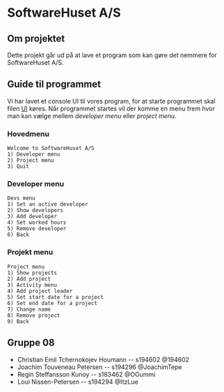 # SoftwareHuset A/S

## Om projektet 
Dette projekt går ud på at lave et program som kan gøre det nemmere for SoftwareHuset A/S. 

## Guide til programmet 
Vi har lavet et console UI til vores program, for at starte programmet skal filen [UI](src/main/java/ui/UI.java) køres.
Når programmet startes vil der komme en menu frem hvor man kan vælge mellem *developer menu* eller *project menu*. 

### Hovedmenu
```console
Welcome to SoftwareHuset A/S
1) Developer menu
2) Project menu
3) Quit
```
### Developer menu
```console
Devs menu
1) Set an active developer
2) Show developers
3) Add developer
4) Set worked hours
5) Remove developer
6) Back
```
### Projekt menu
```console
Project menu
1) Show projects
2) Add project
3) Activity menu
4) Add project leader
5) Set start date for a project
6) Set end date for a project
7) Change name
8) Remove project
9) Back
```
## Gruppe 08
- Christian Emil Tchernokojev Houmann -- s194602 @194602
- Joachim Touveneau Petersen -- s194296 @JoachimTepe
- Regin Steffansson Kunoy -- s183462 @OGummi
- Loui Nissen-Petersen -- s194294 @ItzLue
